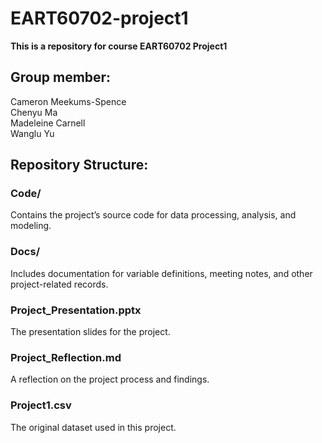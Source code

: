 # EART60702-project1  
**This is a repository for course EART60702 Project1**  

## Group member:   
Cameron Meekums-Spence  
Chenyu Ma  
Madeleine Carnell  
Wanglu Yu 

## Repository Structure:   
### Code/
Contains the project’s source code for data processing, analysis, and modeling.

### Docs/
Includes documentation for variable definitions, meeting notes, and other project-related records.

### Project_Presentation.pptx
The presentation slides for the project.

### Project_Reflection.md
A reflection on the project process and findings.

### Project1.csv
The original dataset used in this project.
